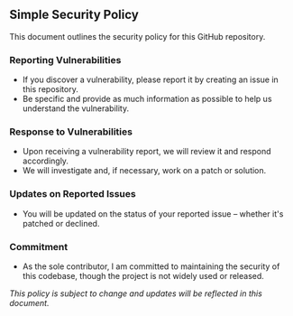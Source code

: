 ## Simple Security Policy
This document outlines the security policy for this GitHub repository.

### Reporting Vulnerabilities
- If you discover a vulnerability, please report it by creating an issue in this repository.
- Be specific and provide as much information as possible to help us understand the vulnerability.

### Response to Vulnerabilities
- Upon receiving a vulnerability report, we will review it and respond accordingly.
- We will investigate and, if necessary, work on a patch or solution.

### Updates on Reported Issues
- You will be updated on the status of your reported issue – whether it's patched or declined.

### Commitment
- As the sole contributor, I am committed to maintaining the security of this codebase, though the project is not widely used or released.

*This policy is subject to change and updates will be reflected in this document.*
